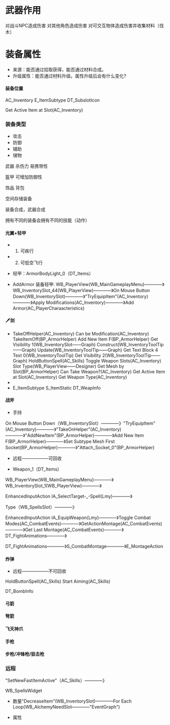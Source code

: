 # 武器作用

  对战斗NPC造成伤害
  对其他角色造成伤害
  对可交互物体造成伤害并收集材料（伐木）
  

# 装备属性
*	来源：能否通过拾取获得，能否通过材料合成。
*	升级属性：能否通过材料升级。属性升级后会有什么变化?

#### 装备位置
AC_Inventory
E_ItemSubtype
DT_SubslotIcon

Get Active Item at Slot(AC_Inventory)

### 装备类型
* 攻击
* 防御
* 辅助
* 储物

  
武器
杀伤力
易携带性

盔甲
可增加防御性

饰品
背包

空间存储装备


装备合成，武器合成

拥有不同的装备会拥有不同的技能（动作）

#### 光翼+轻甲

* 1.  可疾行

* 2.  可低空飞行

* 轻甲：ArmorBodyLight_0（DT_Items）

* AddArmor 装备轻甲:    WB_PlayerView(WB_MainGameplayMenu)————》WB_InventorySlot_44(WB_PlayerView)————》On Mouse Button Down(WB_InventorySlot)————》"TryEquipItem"(AC_Inventory)————》Apply Modifications(AC_Inventory)————》Add Armor(AC_PlayerCharaacteristics)

#### 🗡剑
*	TakeOffHelper(AC_Inventory)	Can be Modification(AC_Inventory) 	TakeItemOff(BP_ArmorHelper)		Add New Item F(BP_ArmorHelper)		Get Visibility 1(WB_InventorySlot——Graph)		Construct(WB_InventoryToolTip——Graph)		Update(WB_InventoryToolTip——Graph)		Get Text Block 4 Text 0(WB_InventoryToolTip)		Get Visibility 2(WB_InventoryToolTip——Graph)		HoldButtonSpell(AC_Skills)	Toggle Weapon Slots(AC_Inventory)		Slot Type(WB_PlayerView——Designer)		Get Mesh by Slot(BP_ArmorHelper)		Can Take Weapon?(AC_Inventory)		Get Active Item at Slot(AC_Inventory)	Get Weapon Type(AC_Inventory)
*	
*	E_ItemSubtype		S_ItemStatic		DT_WeapInfo

#### 战斧

* 手持

On Mouse Button Down（WB_InventorySlot）————》"TryEquipItem"(AC_Inventory)————》"TakeOnHelper"(AC_Inventory)————》"AddNewItem"(BP_ArmorHelper)————》Add New Item F(BP_ArmorHelper)————》Set Subtype Mesh First Socket(BP_ArmorHelper)————》"Attach_Socket_0"(BP_ArmorHelper)

* 远程——————可回收


* Weapon_1（DT_Items）  

 WB_PlayerView(WB_MainGameplayMenu)————》WB_InventorySlot_1(WB_PlayerView)————》
 
 EnhancedInputAction IA_SelectTarget-_-Spell(Lmy)————》

Type（WB_SpellsSlot）————》	

 
EnhancedInputAction IA_EquipWeapon(Lmy)————》Toggle Combat Modes(AC_CombatEvents)————》GetActionMontage(AC_CombatEvents) ————》Get Last Montage(AC_CombatEvents)————》 DT_FightAnimations————》




DT_FightAnimations————》S_CombatMontage————》E_MontageAction


#### 炸弹

*	远程——————不可回收

HoldButtonSpell(AC_Skills)		Start Aiming(AC_Skills)

DT_BombInfo

#### 弓箭

#### 弩箭

#### 飞天神爪

#### 手枪

#### 步枪/冲锋枪/狙击枪


### 远程

"SetNewFastItemActive"（AC_Skills）————》


WB_SpellsWidget



*  数量"DecreaseItem"(WB_InventorySlot)————For Each Loop(WB_AlchemyNeedSlot————"EventGraph")

*  属性
